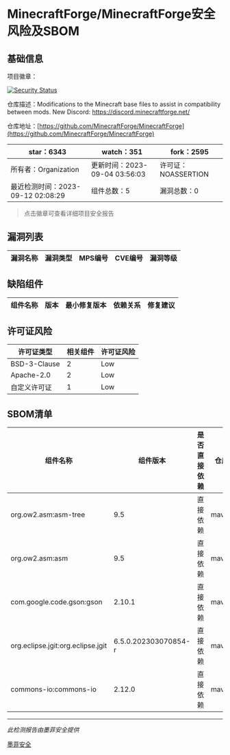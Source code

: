 # MinecraftForge/MinecraftForge安全风险及SBOM

## 基础信息

项目徽章：

[![Security Status](https://www.murphysec.com/platform3/v31/badge/1701295479810998272.svg)](https://www.murphysec.com/console/report/1695860252087246848/1701295479810998272)

仓库描述：Modifications to the Minecraft base files to assist in compatibility between mods. New Discord: https://discord.minecraftforge.net/

仓库地址：[https://github.com/MinecraftForge/MinecraftForge](https://github.com/MinecraftForge/MinecraftForge)

| star：6343 | watch：351 | fork：2595 |
| ----------- | -------------- | ------------ |
| 所有者：Organization | 更新时间：2023-09-04 03:56:03 | 许可证：NOASSERTION |
| 最近检测时间：2023-09-12 02:08:29 | 组件总数：5 | 漏洞总数：0 |

> 点击徽章可查看详细项目安全报告



## 漏洞列表

| 漏洞名称 | 漏洞类型 | MPS编号 | CVE编号 | 漏洞等级 |
| ------- | ------ | ------- | ------ | ----- |





## 缺陷组件

| 组件名称 | 版本 | 最小修复版本 | 依赖关系 | 修复建议 |
| -------- | ---- | ------------ | -------- | -------- |





## 许可证风险

| 许可证类型 | 相关组件 | 许可证风险 |
| ---------- | -------- | ---------- |
|BSD-3-Clause|2|Low|
|Apache-2.0|2|Low|
|自定义许可证|1|Low|




## SBOM清单

| 组件名称 | 组件版本 | 是否直接依赖 | 仓库 |
| -------- | -------- | ------------ | ---- |
|org.ow2.asm:asm-tree|9.5|直接依赖|maven|
|org.ow2.asm:asm|9.5|直接依赖|maven|
|com.google.code.gson:gson|2.10.1|直接依赖|maven|
|org.eclipse.jgit:org.eclipse.jgit|6.5.0.202303070854-r|直接依赖|maven|
|commons-io:commons-io|2.12.0|直接依赖|maven|


------

*此检测报告由墨菲安全提供*

[墨菲安全](www.murphysec.com)